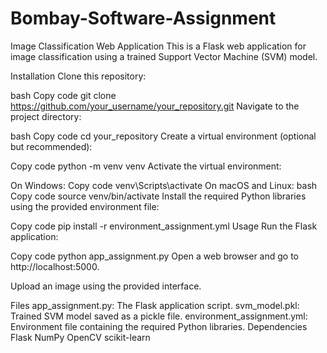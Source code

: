 # Bombay-Software-Assignment

Image Classification Web Application
This is a Flask web application for image classification using a trained Support Vector Machine (SVM) model.

Installation
Clone this repository:

bash
Copy code
git clone https://github.com/your_username/your_repository.git
Navigate to the project directory:

bash
Copy code
cd your_repository
Create a virtual environment (optional but recommended):

Copy code
python -m venv venv
Activate the virtual environment:

On Windows:
Copy code
venv\Scripts\activate
On macOS and Linux:
bash
Copy code
source venv/bin/activate
Install the required Python libraries using the provided environment file:

Copy code
pip install -r environment_assignment.yml
Usage
Run the Flask application:

Copy code
python app_assignment.py
Open a web browser and go to http://localhost:5000.

Upload an image using the provided interface.

Files
app_assignment.py: The Flask application script.
svm_model.pkl: Trained SVM model saved as a pickle file.
environment_assignment.yml: Environment file containing the required Python libraries.
Dependencies
Flask
NumPy
OpenCV
scikit-learn
